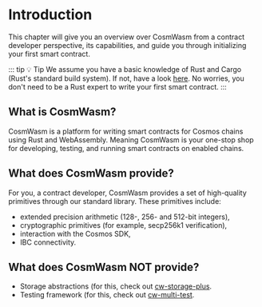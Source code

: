 <ChapterLabel label="core"></ChapterLabel>

# Introduction

This chapter will give you an overview over CosmWasm from a contract developer perspective, its
capabilities, and guide you through initializing your first smart contract.

::: tip :bulb: Tip 
We assume you have a basic knowledge of Rust and Cargo (Rust's standard build system).
If not, have a look [here](https://www.rust-lang.org/learn/get-started).
No worries, you don't need to be a Rust expert to write your first smart contract.
:::


## What is CosmWasm?

CosmWasm is a platform for writing smart contracts for Cosmos chains using Rust and WebAssembly.
Meaning CosmWasm is your one-stop shop for developing, testing, and running smart contracts on
enabled chains.

## What does CosmWasm provide?

For you, a contract developer, CosmWasm provides a set of high-quality primitives through our
standard library. These primitives include:

- extended precision arithmetic (128-, 256- and 512-bit integers),
- cryptographic primitives (for example, secp256k1 verification),
- interaction with the Cosmos SDK,
- IBC connectivity.

## What does CosmWasm NOT provide?

- Storage abstractions (for this, check out [cw-storage-plus](https://github.com/CosmWasm/cw-storage-plus).
- Testing framework (for this, check out [cw-multi-test](https://github.com/CosmWasm/cw-multi-test).
